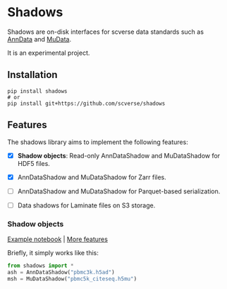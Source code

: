 <import img src="./docs/img/shadows_header.jpg" data-canonical-src="./docs/img/shadows_header.svg" width="700"/>

# Shadows

Shadows are on-disk interfaces for scverse data standards such as [AnnData](https://github.com/scverse/anndata) and [MuData](https://github.com/scverse/mudata).

It is an experimental project.

## Installation

```
pip install shadows
# or
pip install git+https://github.com/scverse/shadows
```

## Features

The shadows library aims to implement the following features:

- [x] **Shadow objects**: Read-only AnnDataShadow and MuDataShadow for HDF5 files.

- [x] AnnDataShadow and MuDataShadow for Zarr files.

- [ ] AnnDataShadow and MuDataShadow for Parquet-based serialization.

- [ ] Data shadows for Laminate files on S3 storage.


### Shadow objects

[Example notebook](/docs/examples/shadow-objects.ipynb) | [More features](/docs/examples/shadow-objects-features.ipynb)

Briefly, it simply works like this:

```py
from shadows import *
ash = AnnDataShadow("pbmc3k.h5ad")
msh = MuDataShadow("pbmc5k_citeseq.h5mu")
```

